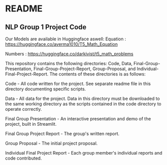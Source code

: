 # README
## NLP Group 1 Project Code

Our Models are available in Huggingface aswell:
Equation : https://huggingface.co/averma1010/T5_Math_Equation

Numbers : https://huggingface.co/darkivist/t5_math_problems

This repository contains the following directories: Code, Data, Final-Group-Presentation, Final-Group-Project-Report, Group-Proposal, and Individual-Final-Project-Report. The contents of these directories is as follows:

Code - All code written for the project. See separate readme file in this directory documenting specific scripts.

Data - All data for the project. Data in this directory must be downloaded to the same working directory as the scripts contained in the code directory to operate correctly.

Final Group Presentation - An interactive presentation and demo of the project, built in Streamlit.

Final Group Project Report - The group's written report.

Group Proposal - The initial project proposal.

Individual Final Project Report - Each group member's individual reports and code contributed.
